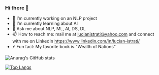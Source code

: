 ### Hi there 👋

- 🔭 I’m currently working on an NLP project
- 🌱 I’m currently learning about AI
- 💬 Ask me about NLP, ML, AI, DS, DL
- 📫 How to reach me: mail me at lucianistrati@yahoo.com and connect with me on LinkedIn https://www.linkedin.com/in/lucian-istrati/
- ⚡ Fun fact: My favorite book is "Wealth of Nations"

![Anurag's GitHub stats](https://github-readme-stats.vercel.app/api?username=lucianistrati&count_private=true&show_icons=true)

[![Top Langs](https://github-readme-stats.vercel.app/api/top-langs/?username=lucianistrati&langs_count=2)](https://github.com/anuraghazra/github-readme-stats)
